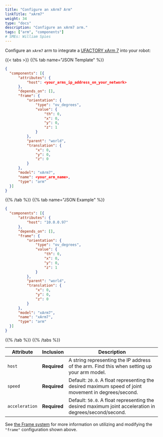 ```yaml
---
title: "Configure an xArm7 Arm"
linkTitle: "xArm7"
weight: 34
type: "docs"
description: "Configure an xArm7 arm."
tags: ["arm", "components"]
# SMEs: William Spies
---
```


Configure an `xArm7` arm to integrate a [UFACTORY xArm 7](https://www.ufactory.cc/product-page/ufactory-xarm-7) into your robot:

{{< tabs >}}
{{% tab name="JSON Template" %}}

```json {class="line-numbers linkable-line-numbers"}
{
  "components": [{
      "attributes": {
          "host": <your_arms_ip_address_on_your_network>
      },
      "depends_on": [],
      "frame": {
          "orientation": {
              "type": "ov_degrees",
              "value": {
                  "th": 0,
                  "x": 0,
                  "y": 0,
                  "z": 1
              }
          },
          "parent": "world",
          "translation": {
              "x": 0,
              "y": 0,
              "z": 0
          }
      },
      "model": "xArm7",
      "name": <your_arm_name>,
      "type": "arm"
  }]
}
```

{{% /tab %}}
{{% tab name="JSON Example" %}}

```json {class="line-numbers linkable-line-numbers"}
{
  "components": [{
      "attributes": {
          "host": "10.0.0.97"
      },
      "depends_on": [],
      "frame": {
          "orientation": {
              "type": "ov_degrees",
              "value": {
                  "th": 0,
                  "x": 0,
                  "y": 0,
                  "z": 1
              }
          },
          "parent": "world",
          "translation": {
              "x": 0,
              "y": 0,
              "z": 0
          }
      },
      "model": "xArm7",
      "name": "xArm7",
      "type": "arm"
  }]
}
```

{{% /tab %}}
{{% /tabs %}}

| Attribute | Inclusion | Description |
| ----------- | -------------- | --------------  |
| `host`  | **Required** | A string representing the IP address of the arm. Find this when setting up your arm model. |
| `speed` | **Required** | Default: `20.0`. A float representing the desired maximum speed of joint movement in degrees/second. |
| `acceleration`  | **Required** | Default: `50.0`. A float representing the desired maximum joint acceleration in degrees/second/second. |

See [the Frame system](/services/frame-system) for more information on utilizing and modifying the `"frame"` configuration shown above.
